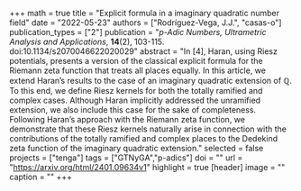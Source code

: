 +++
math = true
title = "Explicit formula in a imaginary quadratic number field"
date = "2022-05-23"
authors = ["Rodríguez-Vega, J.J.", "casas-o"]
publication_types = ["2"]
publication = "*p-Adic Numbers, Ultrametric Analysis and Applications*, **14**(2), 103-115. doi:10.1134/s2070046622020029"
abstract = "In [4], Haran, using Riesz potentials, presents a version of the classical explicit formula for the Riemann zeta function that treats all places equally. In this article, we extend Haran’s results to the case of an imaginary quadratic extension of 
$\mathbb{Q}$. To this end, we define Riesz kernels for both the totally ramified and complex cases. Although Haran implicitly addressed the unramified extension, we also include this case for the sake of completeness. Following Haran’s approach with the Riemann zeta function, we demonstrate that these Riesz kernels naturally arise in connection with the contributions of the totally ramified and complex places to the Dedekind zeta function of the imaginary quadratic extension."
selected = false
projects = ["tenga"]
tags = ["GTNyGA","p-adics"]
doi = ""
url = "https://arxiv.org/html/2401.09634v1"
highlight = true
[header]
image = ""
caption = ""
+++
